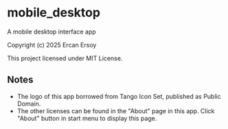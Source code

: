# mobile_desktop

A mobile desktop interface app

Copyright (c) 2025 Ercan Ersoy

This project licensed under MIT License.

## Notes

  * The logo of this app borrowed from Tango Icon Set, published as Public Domain.
  * The other licenses can be found in the "About" page in this app. Click "About" button in start menu to display this page.
